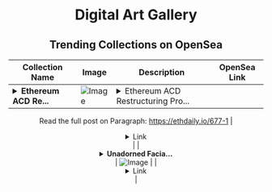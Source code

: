 <div align="center">

# Digital Art Gallery

## Trending Collections on OpenSea

| Collection Name                       | Image                                                                                     | Description                       | OpenSea Link                                                                                          |
|---------------------------------------|-------------------------------------------------------------------------------------------|-----------------------------------|--------------------------------------------------------------------------------------------------------|
| **<details><summary>Ethereum ACD Re...</summary>Ethereum ACD Restructuring Proposal</details>** | ![Image](https://i.seadn.io/s/raw/files/d9d7453d7d8180e7863c379fb1ec09dd.webp?w=500&auto=format?w=200&auto=format) | <details><summary>Ethereum ACD Restructuring Pro...</summary>Ethereum ACD Restructuring Proposal

Read the full post on Paragraph: https://ethdaily.io/677-1</details> | <details><summary>Link</summary>[Ethereum ACD Restructuring Proposal](https://opensea.io/collection/ethereum-acd-restructuring-proposal)</details> |
| **<details><summary>Unadorned Facia...</summary>Unadorned Facial Expression</details>** | ![Image](https://i.seadn.io/s/raw/files/d0f55c6535ce43f93800b3ea4e0bf9b3.jpg?w=500&auto=format?w=200&auto=format) |  | <details><summary>Link</summary>[Unadorned Facial Expression](https://opensea.io/collection/unadorned-facial-expression)</details> |

</div>